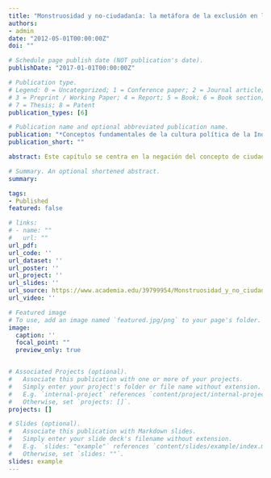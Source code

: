 ```yaml
---
title: "Monstruosidad y no-ciudadanía: la metáfora de la exclusión en la Nueva Granada, 1780-1814."
authors: 
- admin
date: "2012-05-01T00:00:00Z"
doi: ""

# Schedule page publish date (NOT publication's date).
publishDate: "2017-01-01T00:00:00Z"

# Publication type.
# Legend: 0 = Uncategorized; 1 = Conference paper; 2 = Journal article;
# 3 = Preprint / Working Paper; 4 = Report; 5 = Book; 6 = Book section;
# 7 = Thesis; 8 = Patent
publication_types: [6]

# Publication name and optional abbreviated publication name.
publication: "*Conceptos fundamentales de la cultura política de la Independencia*. Editado por Francisco Ortega y Yobenj Aucardo Chicangana-Bayona. Bogotá, Universidad Nacional de Colombia-Universidad de Helsinki, 2012, pp. 353-380"
publication_short: ""

abstract: Este capítulo se centra en la negación del concepto de ciudadanía; en la construcción de su borde en la Nueva Granada, a finales del siglo XVIII y comienzos del siglo XIX (1780-1814). Se estudiará cómo esta negación permitió y validó procesos de exclusión social a través de la limitación de la posibilidad de la ciudadanía, reduciendo el campode lo pensable en el concepto de ciudadano y delimitando el marco de las controversias y los conflictos que se presentaron en su definición (Rosanvallon, 2003, p. 46). Posicionar las negaciones de estas categorías como categorías sociales en sí mismas (de no-ciudadanía), nos permite examinar la forma en que este concepto fue utilizado para organizar comunidades políticas, generando inclusión y exclusión social. 

# Summary. An optional shortened abstract.
summary:

tags:
- Published
featured: false

# links:
# - name: ""
#   url: ""
url_pdf: 
url_code: ''
url_dataset: ''
url_poster: ''
url_project: ''
url_slides: ''
url_source: https://www.academia.edu/39799954/Monstruosidad_y_no_ciudadan%C3%ADa_la_met%C3%A1fora_de_la_exclusi%C3%B3n_en_la_Nueva_Granada_1780_1814_
url_video: ''

# Featured image
# To use, add an image named `featured.jpg/png` to your page's folder. 
image:
  caption: ''
  focal_point: ""
  preview_only: true


# Associated Projects (optional).
#   Associate this publication with one or more of your projects.
#   Simply enter your project's folder or file name without extension.
#   E.g. `internal-project` references `content/project/internal-project/index.md`.
#   Otherwise, set `projects: []`.
projects: []

# Slides (optional).
#   Associate this publication with Markdown slides.
#   Simply enter your slide deck's filename without extension.
#   E.g. `slides: "example"` references `content/slides/example/index.md`.
#   Otherwise, set `slides: ""`.
slides: example
---
```


